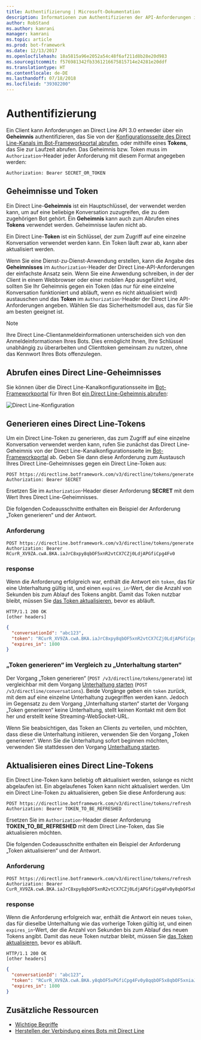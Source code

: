 ```yaml
---
title: Authentifizierung | Microsoft-Dokumentation
description: Informationen zum Authentifizieren der API-Anforderungen in Direct Line API v3. 0.
author: RobStand
ms.author: kamrani
manager: kamrani
ms.topic: article
ms.prod: bot-framework
ms.date: 12/13/2017
ms.openlocfilehash: 18a5815a96e2052a54c48f6af211d8b28e20d983
ms.sourcegitcommit: f576981342fb3361216675815714e24281e20ddf
ms.translationtype: HT
ms.contentlocale: de-DE
ms.lasthandoff: 07/18/2018
ms.locfileid: "39302200"
---
```

# <a name="authentication"></a>Authentifizierung

Ein Client kann Anforderungen an Direct Line API 3.0 entweder über ein **Geheimnis** authentifizieren, das Sie von der [Konfigurationsseite des Direct Line-Kanals im Bot-Frameworkportal abrufen](../bot-service-channel-connect-directline.md), oder mithilfe eines **Tokens**, das Sie zur Laufzeit abrufen. Das Geheimnis bzw. Token muss im `Authorization`-Header jeder Anforderung mit diesem Format angegeben werden: 

```http
Authorization: Bearer SECRET_OR_TOKEN
```

## <a name="secrets-and-tokens"></a>Geheimnisse und Token

Ein Direct Line-**Geheimnis** ist ein Hauptschlüssel, der verwendet werden kann, um auf eine beliebige Konversation zuzugreifen, die zu dem zugehörigen Bot gehört. Ein **Geheimnis** kann auch zum Abrufen eines **Tokens** verwendet werden. Geheimnisse laufen nicht ab. 

Ein Direct Line-**Token** ist ein Schlüssel, der zum Zugriff auf eine einzelne Konversation verwendet werden kann. Ein Token läuft zwar ab, kann aber aktualisiert werden. 

Wenn Sie eine Dienst-zu-Dienst-Anwendung erstellen, kann die Angabe des **Geheimnisses** im `Authorization`-Header der Direct Line-API-Anforderungen der einfachste Ansatz sein. Wenn Sie eine Anwendung schreiben, in der der Client in einem Webbrowser oder einer mobilen App ausgeführt wird, sollten Sie Ihr Geheimnis gegen ein Token (das nur für eine einzelne Konversation funktioniert und abläuft, wenn es nicht aktualisiert wird) austauschen und das **Token** im `Authorization`-Header der Direct Line API-Anforderungen angeben. Wählen Sie das Sicherheitsmodell aus, das für Sie am besten geeignet ist.

> [!NOTE]
> Ihre Direct Line-Clientanmeldeinformationen unterscheiden sich von den Anmeldeinformationen Ihres Bots. Dies ermöglicht Ihnen, Ihre Schlüssel unabhängig zu überarbeiten und Clienttoken gemeinsam zu nutzen, ohne das Kennwort Ihres Bots offenzulegen. 

## <a name="get-a-direct-line-secret"></a>Abrufen eines Direct Line-Geheimnisses

Sie können über die Direct Line-Kanalkonfigurationsseite im <a href="https://dev.botframework.com/" target="_blank">Bot-Frameworkportal</a> für Ihren Bot [ein Direct Line-Geheimnis abrufen](../bot-service-channel-connect-directline.md):

![Direct Line-Konfiguration](../media/direct-line-configure.png)

## <a id="generate-token"></a> Generieren eines Direct Line-Tokens

Um ein Direct Line-Token zu generieren, das zum Zugriff auf eine einzelne Konversation verwendet werden kann, rufen Sie zunächst das Direct Line-Geheimnis von der Direct Line-Kanalkonfigurationsseite im <a href="https://dev.botframework.com/" target="_blank">Bot-Frameworkportal</a> ab. Geben Sie dann diese Anforderung zum Austausch Ihres Direct Line-Geheimnisses gegen ein Direct Line-Token aus:

```http
POST https://directline.botframework.com/v3/directline/tokens/generate
Authorization: Bearer SECRET
```

Ersetzen Sie im `Authorization`-Header dieser Anforderung **SECRET** mit dem Wert Ihres Direct Line-Geheimnisses.

Die folgenden Codeausschnitte enthalten ein Beispiel der Anforderung „Token generieren“ und der Antwort.

### <a name="request"></a>Anforderung

```http
POST https://directline.botframework.com/v3/directline/tokens/generate
Authorization: Bearer RCurR_XV9ZA.cwA.BKA.iaJrC8xpy8qbOF5xnR2vtCX7CZj0LdjAPGfiCpg4Fv0
```

### <a name="response"></a>response

Wenn die Anforderung erfolgreich war, enthält die Antwort ein `token`, das für eine Unterhaltung gültig ist, und einen `expires_in`-Wert, der die Anzahl von Sekunden bis zum Ablauf des Tokens angibt. Damit das Token nutzbar bleibt, müssen Sie [das Token aktualisieren](#refresh-token), bevor es abläuft.

```http
HTTP/1.1 200 OK
[other headers]
```

```json
{
  "conversationId": "abc123",
  "token": "RCurR_XV9ZA.cwA.BKA.iaJrC8xpy8qbOF5xnR2vtCX7CZj0LdjAPGfiCpg4Fv0y8qbOF5xPGfiCpg4Fv0y8qqbOF5x8qbOF5xn",
  "expires_in": 1800
}
```

### <a name="generate-token-versus-start-conversation"></a>„Token generieren“ im Vergleich zu „Unterhaltung starten“

Der Vorgang „Token generieren“ (`POST /v3/directline/tokens/generate`) ist vergleichbar mit dem Vorgang [Unterhaltung starten](bot-framework-rest-direct-line-3-0-start-conversation.md) (`POST /v3/directline/conversations`). Beide Vorgänge geben ein `token` zurück, mit dem auf eine einzelne Unterhaltung zugegriffen werden kann. Jedoch im Gegensatz zu dem Vorgang „Unterhaltung starten“ startet der Vorgang „Token generieren“ keine Unterhaltung, stellt keinen Kontakt mit dem Bot her und erstellt keine Streaming-WebSocket-URL. 

Wenn Sie beabsichtigen, das Token an Clients zu verteilen, und möchten, dass diese die Unterhaltung initiieren, verwenden Sie den Vorgang „Token generieren“. Wenn Sie die Unterhaltung sofort beginnen möchten, verwenden Sie stattdessen den Vorgang [Unterhaltung starten](bot-framework-rest-direct-line-3-0-start-conversation.md).

## <a id="refresh-token"></a> Aktualisieren eines Direct Line-Tokens

Ein Direct Line-Token kann beliebig oft aktualisiert werden, solange es nicht abgelaufen ist. Ein abgelaufenes Token kann nicht aktualisiert werden. Um ein Direct Line-Token zu aktualisieren, geben Sie diese Anforderung aus: 

```http
POST https://directline.botframework.com/v3/directline/tokens/refresh
Authorization: Bearer TOKEN_TO_BE_REFRESHED
```

Ersetzen Sie im `Authorization`-Header dieser Anforderung **TOKEN_TO_BE_REFRESHED** mit dem Direct Line-Token, das Sie aktualisieren möchten.

Die folgenden Codeausschnitte enthalten ein Beispiel der Anforderung „Token aktualisieren“ und der Antwort.

### <a name="request"></a>Anforderung

```http
POST https://directline.botframework.com/v3/directline/tokens/refresh
Authorization: Bearer CurR_XV9ZA.cwA.BKA.iaJrC8xpy8qbOF5xnR2vtCX7CZj0LdjAPGfiCpg4Fv0y8qbOF5xPGfiCpg4Fv0y8qqbOF5x8qbOF5xn
```

### <a name="response"></a>response

Wenn die Anforderung erfolgreich war, enthält die Antwort ein neues `token`, das für dieselbe Unterhaltung wie das vorherige Token gültig ist, und einen `expires_in`-Wert, der die Anzahl von Sekunden bis zum Ablauf des neuen Tokens angibt. Damit das neue Token nutzbar bleibt, müssen Sie [das Token aktualisieren](#refresh-token), bevor es abläuft.

```http
HTTP/1.1 200 OK
[other headers]
```

```json
{
  "conversationId": "abc123",
  "token": "RCurR_XV9ZA.cwA.BKA.y8qbOF5xPGfiCpg4Fv0y8qqbOF5x8qbOF5xniaJrC8xpy8qbOF5xnR2vtCX7CZj0LdjAPGfiCpg4Fv0",
  "expires_in": 1800
}
```

## <a name="additional-resources"></a>Zusätzliche Ressourcen

- [Wichtige Begriffe](bot-framework-rest-direct-line-3-0-concepts.md)
- [Herstellen der Verbindung eines Bots mit Direct Line](../bot-service-channel-connect-directline.md)